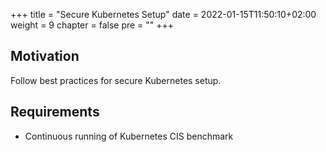 +++
title = "Secure Kubernetes Setup"
date = 2022-01-15T11:50:10+02:00
weight = 9
chapter = false
pre = "<b></b>"
+++

## Motivation
Follow best practices for secure Kubernetes setup.

## Requirements
* Continuous running of Kubernetes CIS benchmark




